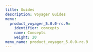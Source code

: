 ```yaml
---
title: Guides
description: Voyager Guides
menu:
  product_voyager_5.0.0-rc.9:
    identifier: concepts
    name: Concepts
    weight: 20
menu_name: product_voyager_5.0.0-rc.9
---
```

